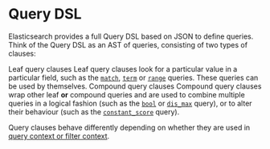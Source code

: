 # Query DSL

Elasticsearch provides a full Query DSL based on JSON to define queries. Think of the Query DSL as an AST of queries, consisting of two types of clauses:

Leaf query clauses 
     Leaf query clauses look for a particular value in a particular field, such as the [`match`](query-dsl-match-query.html "Match Query"), [`term`](query-dsl-term-query.html "Term Query") or [`range`](query-dsl-range-query.html "Range Query") queries. These queries can be used by themselves. 
Compound query clauses 
     Compound query clauses wrap other leaf **or** compound queries and are used to combine multiple queries in a logical fashion (such as the [`bool`](query-dsl-bool-query.html "Bool Query") or [`dis_max`](query-dsl-dis-max-query.html "Dis Max Query") query), or to alter their behaviour (such as the [`constant_score`](query-dsl-constant-score-query.html "Constant Score Query") query). 

Query clauses behave differently depending on whether they are used in [query context or filter context](query-filter-context.html "Query and filter context").
